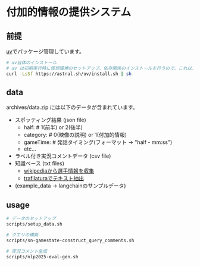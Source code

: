 # 付加的情報の提供システム

## 前提

[uv](https://github.com/astral-sh/uv)でパッケージ管理しています。

```bash
# uv自体のインストール
# uv は初期実行時に仮想環境のセットアップ、依存関係のインストールを行うので、これ以上やることはありません。(多分)
curl -LsSf https://astral.sh/uv/install.sh | sh
```

## data

archives/data.zip には以下のデータが含まれています。

- スポッティング結果 (json file)
  - half: # 1(前半) or 2(後半)
  - category: # 0(映像の説明) or 1(付加的情報)
  - gameTime: # 発話タイミング(フォーマット -> "half - mm:ss")
  - etc...
- ラベル付き実況コメントデータ (csv file)
- 知識ベース (txt files)
  - [wikipediaから選手情報を収集](https://github.com/zaemon1251-hesty/sn-script/blob/dev/src/sn_script/download_articles.py)
  - [trafilaturaでテキスト抽出](https://github.com/zaemon1251-hesty/sn-script/blob/dev/src/sn_script/extract_text.py)
- (example_data -> langchainのサンプルデータ)

## usage

```bash
# データのセットアップ
scripts/setup_data.sh

# クエリの構築
scripts/sn-gamestate-construct_query_comments.sh

# 実況コメント生成
scripts/nlp2025-eval-gen.sh
```
